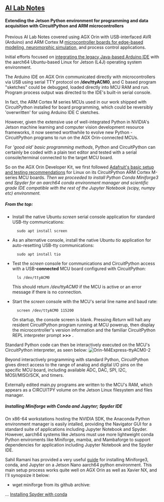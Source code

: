 ## <u>AI Lab Notes</u>

#### Extending the Jetson Python environment for programming and data acquisition with CircuitPython and ARM microcontrollers

Previous AI Lab Notes covered using AGX Orin with USB-interfaced AVR (Arduino) and ARM Cortex M [microcontroller boards for edge-based modeling, neuromorphic simulation,](https://github.com/rtrelease/Jetson-Symbolics/blob/main/M4_Controller-CorticalMicrocircuitLayout.md) and process control applications.

Initial efforts focused on [integrating the legacy Java-based Arduino IDE](https://github.com/rtrelease/Jetson-Symbolics/blob/main/Arduino2.md) with the aarch64 Ubuntu-based Linux for Jetson (L4J) operating system environment.  

The Arduino IDE on AGX Orin communicated directly with microcontrollers via USB using serial TTY protocol on **/dev/ttyACM0**, and C based program "sketches" could be debugged, loaded directly into MCU RAM and run. Program process output was directed to the IDE's built-in serial console.

In fact, the ARM Cortex M series MCUs used in our work shipped with CircuitPython installed for board programming, which could be reversibly 'overwritten' for using Arduino IDE C sketches.

However, given the extensive use of well-integrated Python in NVIDIA's Jetson machine learning and computer vision development resource frameworks, it now seemed worthwhile to evolve new Python - CircuitPython programs to run on the AGX Orin-connected MCUs.

For *'good old' basic programming methods*, Python and CircuitPython can certainly be coded with a plain text editor and tested with a serial console/terminal connected to the target MCU board.  

So on the AGX Orin Developer Kit, we first followed [Adafruit's basic setup and testing recommendations](https://learn.adafruit.com/welcome-to-circuitpython/advanced-serial-console-on-linux) for Linux on its CircuitPython ARM Cortex M-series MCU boards.  *Then we proceeded to install Python Conda Miniforge3 and Spyder for an aarch64 conda environment manager and scientific grade IDE compatible with the rest of the Jupyter Notebook (scipy, numpy etc) environment.*

##### From the top:

- Install the native Ubuntu *screen* serial console application for standard USB-tty communications:

		sudo apt install screen

- As an alternative console, install the native Ubuntu *tio* application for auto-resetting USB-tty communications:

		sudo apt install tio

- Test the *screen* console for communications and CircuitPython access with a USB-**connected** MCU board configured with CircuitPython:

		ls /dev/ttyACM0
  This should return */dev/ttyACM0* if the MCU is active or an error message if there is no connection.

  
- Start the *screen* console with the MCU's serial line name and baud rate:

		screen /dev/ttyACM0 115200
  On startup, the console screen is blank.  Pressing *Return* will halt any resident CircuitPython program running at MCU powerup, then display the microcontroller's version information and the familiar CircuitPython REPL interpreter prompt **>>>** .  

Standard Python code can then be interactively executed on the MCU's CircuitPython interpreter, as seen below:
![Orin-M4Express-ttyACM0-2](https://github.com/rtrelease/Jetson-Symbolics-Neuromorphics/assets/71346897/eb6c09e1-3e39-486a-83ae-b3218458583b)

Beyond interactively programming with standard Python, CircuitPython gives direct access to the range of analog and digital I/O pins on the specific MCU board, including available ADC, DAC, SPI, I2C, MOSI/MISO/SCK, and timers.

Externally edited main.py programs are written to the MCU's RAM, which appears as a CIRCUITPY volume on the Jetson Linux filesystem and files manager.

##### Installing Miniforge with Conda and Jupyter; Spyder IDE

On x86-64 workstations hosting the NVIDIA SDK, the Anaconda Python environment manager is easily intalled, providing the Navigator GUI for a standard suite of applications including Jupyter Notebook and Spyder.  However, aarch64 systems like Jetsons must use more lightweight conda Python enviroments like Miniforge, mamba, and Mambaforge to support dependencies for application including Jupyter Notebook and the Spyder IDE.

Sahil Ramani has provided a very useful [guide](https://www.sahilramani.com/2021/11/how-to-setup-python3-and-jupyter-notebook-on-jetson-nano-faster/) for installing Miniforge3, conda, and Jupyter on a Jetson Nano aarch64 python environment.  This main setup process works quite well on AGX Orin as well as Xavier NX, and I'll synopsize it below:

- wget miniforge from its github archive:
  
...
[Installing Spyder with conda](https://docs.spyder-ide.org/current/installation.html#install-conda)

